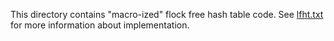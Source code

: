 This directory contains "macro-ized" flock free hash table code. See [lfht.txt](src/lfht.txt) for more information about implementation.
